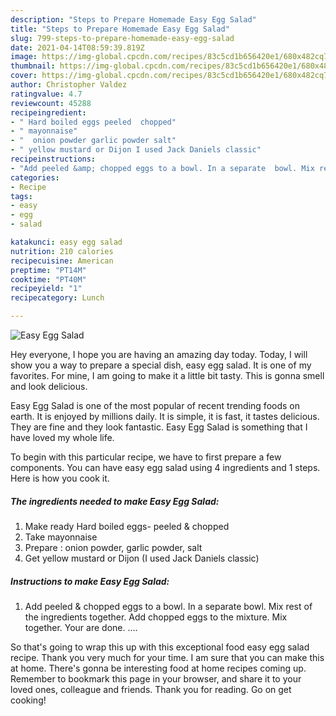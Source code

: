 ```yaml
---
description: "Steps to Prepare Homemade Easy Egg Salad"
title: "Steps to Prepare Homemade Easy Egg Salad"
slug: 799-steps-to-prepare-homemade-easy-egg-salad
date: 2021-04-14T08:59:39.819Z
image: https://img-global.cpcdn.com/recipes/83c5cd1b656420e1/680x482cq70/easy-egg-salad-recipe-main-photo.jpg
thumbnail: https://img-global.cpcdn.com/recipes/83c5cd1b656420e1/680x482cq70/easy-egg-salad-recipe-main-photo.jpg
cover: https://img-global.cpcdn.com/recipes/83c5cd1b656420e1/680x482cq70/easy-egg-salad-recipe-main-photo.jpg
author: Christopher Valdez
ratingvalue: 4.7
reviewcount: 45288
recipeingredient:
- " Hard boiled eggs peeled  chopped"
- " mayonnaise"
- "  onion powder garlic powder salt"
- " yellow mustard or Dijon I used Jack Daniels classic"
recipeinstructions:
- "Add peeled &amp; chopped eggs to a bowl. In a separate  bowl. Mix rest of the ingredients together.  Add chopped eggs to the mixture. Mix together. Your are done. ...."
categories:
- Recipe
tags:
- easy
- egg
- salad

katakunci: easy egg salad 
nutrition: 210 calories
recipecuisine: American
preptime: "PT14M"
cooktime: "PT40M"
recipeyield: "1"
recipecategory: Lunch

---
```



![Easy Egg Salad](https://img-global.cpcdn.com/recipes/83c5cd1b656420e1/680x482cq70/easy-egg-salad-recipe-main-photo.jpg)

Hey everyone, I hope you are having an amazing day today. Today, I will show you a way to prepare a special dish, easy egg salad. It is one of my favorites. For mine, I am going to make it a little bit tasty. This is gonna smell and look delicious.



Easy Egg Salad is one of the most popular of recent trending foods on earth. It is enjoyed by millions daily. It is simple, it is fast, it tastes delicious. They are fine and they look fantastic. Easy Egg Salad is something that I have loved my whole life.


To begin with this particular recipe, we have to first prepare a few components. You can have easy egg salad using 4 ingredients and 1 steps. Here is how you cook it.

<!--inarticleads1-->

##### The ingredients needed to make Easy Egg Salad:

1. Make ready  Hard boiled eggs- peeled &amp; chopped
1. Take  mayonnaise
1. Prepare  : onion powder, garlic powder, salt
1. Get  yellow mustard or Dijon (I used Jack Daniels classic)




<!--inarticleads2-->

##### Instructions to make Easy Egg Salad:

1. Add peeled &amp; chopped eggs to a bowl. In a separate  bowl. Mix rest of the ingredients together.  Add chopped eggs to the mixture. Mix together. Your are done. ....




So that's going to wrap this up with this exceptional food easy egg salad recipe. Thank you very much for your time. I am sure that you can make this at home. There's gonna be interesting food at home recipes coming up. Remember to bookmark this page in your browser, and share it to your loved ones, colleague and friends. Thank you for reading. Go on get cooking!
